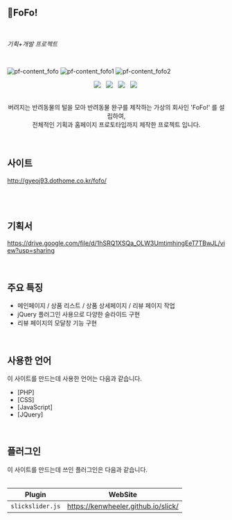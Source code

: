 ## 🐶FoFo!
<br>

*기획+개발 프로젝트*

<br>

![pf-content_fofo](https://user-images.githubusercontent.com/84562763/134626341-a407aa39-5201-43fc-a953-6916a6478eb7.jpg)
![pf-content_fofo1](https://user-images.githubusercontent.com/84562763/134626347-46fc0f15-8552-42de-914a-f4bcbaa612d5.jpg)
![pf-content_fofo2](https://user-images.githubusercontent.com/84562763/134626349-0878fac6-3c0f-4132-b0e6-0aecddc34e4d.jpg)

<p align="center">
<img src="https://img.shields.io/badge/HTML5-E34F26?style=flat-square&logo=HTML5&logoColor=white"/></a> &nbsp
<img src="https://img.shields.io/badge/CSS3-1572B6?style=flat-square&logo=CSS3&logoColor=white"/></a> &nbsp
<img src="https://img.shields.io/badge/JavaScript-F7DF1E?style=flat-square&logo=JavaScript&logoColor=white"/></a> &nbsp
<img src="https://img.shields.io/badge/jQuery-0769AD?style=flat-square&logo=jQuery&logoColor=white"/></a>&nbsp

<br>
<br>
<p align="center">버려지는 반려동물의 털을 모아 반려동물 완구를 제작하는 가상의 회사인 'FoFo!' 를 설립하여,<br> 
전체적인 기획과 홈페이지 프로토타입까지 제작한 프로젝트 입니다.
<br>
<br>
<br>

## 사이트
http://gyeoj93.dothome.co.kr/fofo/<br>
<br>
<br>
<br>

## 기획서
https://drive.google.com/file/d/1hSRQ1XSQa_OLW3UmtimhingEeT7TBwJL/view?usp=sharing

<br>

## 주요 특징
* 메인페이지 / 상품 리스트 / 상품 상세페이지 / 리뷰 페이지 작업   
* jQuery 플러그인 사용으로 다양한 슬라이드 구현   
* 리뷰 페이지의 모달창 기능 구현    
<br>

## 사용한 언어
이 사이트를 만드는데 사용한 언어는 다음과 같습니다.

* [PHP]   
* [CSS]   
* [JavaScript]   
* [JQuery]   
<br>

## 플러그인

이 사이트를 만드는데 쓰인 플러그인은 다음과 같습니다.   
<br>

| Plugin | WebSite |
|---|:---:|
| `slickslider.js` | https://kenwheeler.github.io/slick/ |
